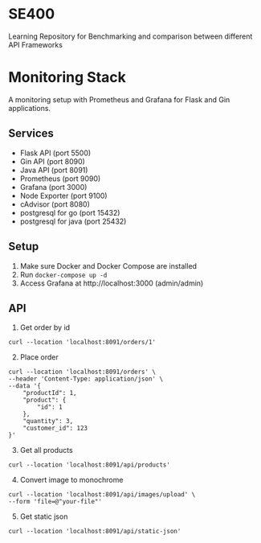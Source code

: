 # SE400

Learning Repository for Benchmarking and comparison between different API Frameworks

# Monitoring Stack

A monitoring setup with Prometheus and Grafana for Flask and Gin applications.

## Services

- Flask API (port 5500)
- Gin API (port 8090)
- Java API (port 8091)
- Prometheus (port 9090)
- Grafana (port 3000)
- Node Exporter (port 9100)
- cAdvisor (port 8080)
- postgresql for go (port 15432)
- postgresql for java (port 25432)

## Setup

1. Make sure Docker and Docker Compose are installed
2. Run `docker-compose up -d`
3. Access Grafana at http://localhost:3000 (admin/admin)

## API

1. Get order by id

```
curl --location 'localhost:8091/orders/1'
```

2. Place order

```
curl --location 'localhost:8091/orders' \
--header 'Content-Type: application/json' \
--data '{
    "productId": 1,
    "product": {
        "id": 1
    },
    "quantity": 3,
    "customer_id": 123
}'
```

3. Get all products

```
curl --location 'localhost:8091/api/products'
```

4. Convert image to monochrome

```
curl --location 'localhost:8091/api/images/upload' \
--form 'file=@"your-file"'
```

5. Get static json

```
curl --location 'localhost:8091/api/static-json'
```
